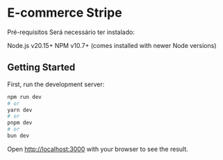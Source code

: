 <h1>E-commerce Stripe</h1>

Pré-requisitos
Será necessário ter instalado:

Node.js v20.15+
NPM v10.7+ (comes installed with newer Node versions)

## Getting Started

First, run the development server:

```bash
npm run dev
# or
yarn dev
# or
pnpm dev
# or
bun dev
```

Open [http://localhost:3000](http://localhost:3000) with your browser to see the result.